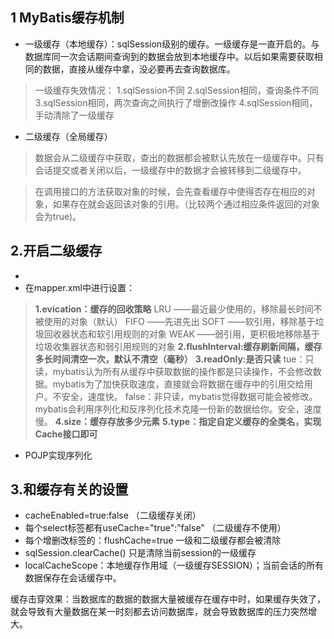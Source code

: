 ## 1 MyBatis缓存机制
+ 一级缓存（本地缓存）：sqlSession级别的缓存。一级缓存是一直开启的。与数据库同一次会话期间查询到的数据会放到本地缓存中。以后如果需要获取相同的数据，直接从缓存中拿，没必要再去查询数据库。
> 一级缓存失效情况：
1.sqlSession不同
2.sqlSession相同，查询条件不同
3.sqlSession相同，两次查询之间执行了增删改操作
4.sqlSession相同，手动清除了一级缓存

 

+ 二级缓存（全局缓存）
> 数据会从二级缓存中获取，查出的数据都会被默认先放在一级缓存中。只有会话提交或者关闭以后，一级缓存中的数据才会被转移到二级缓存中。


> 在调用接口的方法获取对象的时候，会先查看缓存中使得否存在相应的对象，如果存在就会返回该对象的引用。（比较两个通过相应条件返回的对象会为true)。


## 2.开启二级缓存
+  <setting name="cacheEnabled" value="true"/>
+ 在mapper.xml中进行设置：    <cache blocking="" eviction="" flushInterval="" readOnly="" size="" type=""></cache>
> **1.evication：缓存的回收策略**
                LRU  ——最近最少使用的，移除最长时间不被使用的对象（默认）
                FIFO ——先进先出
                SOFT ——软引用，移除基于垃圾回收器状态和软引用规则的对象
                 WEAK  ——弱引用，更积极地移除基于垃圾收集器状态和弱引用规则的对象
**2.flushInterval:缓存刷新间隔，缓存多长时间清空一次，默认不清空（毫秒）**
**3.readOnly:是否只读**
           tue：只读，mybatis认为所有从缓存中获取数据的操作都是只读操作，不会修改数据。mybatis为了加快获取速度，直接就会将数据在缓存中的引用交给用户。不安全，速度快。
          false：非只读，mybatis觉得数据可能会被修改。mybatis会利用序列化和反序列化技术克隆一份新的数据给你。安全，速度慢。
**4.size：缓存存放多少元素**
**5.type：指定自定义缓存的全类名，实现Cache接口即可**

+ POJP实现序列化

## 3.和缓存有关的设置
+ cacheEnabled=true:false    （二级缓存关闭）
+ 每个select标签都有useCache="true":"false"   （二级缓存不使用）
+ 每个增删改标签的：flushCache=true    一级和二级缓存都会被清除
+ sqlSession.clearCache()   只是清除当前session的一级缓存
+ localCacheScope：本地缓存作用域（一级缓存SESSION）；当前会话的所有数据保存在会话缓存中。

缓存击穿效果：当数据库的数据的数据大量被缓存在缓存中时，如果缓存失效了，就会导致有大量数据在某一时刻都去访问数据库，就会导致数据库的压力突然增大。
